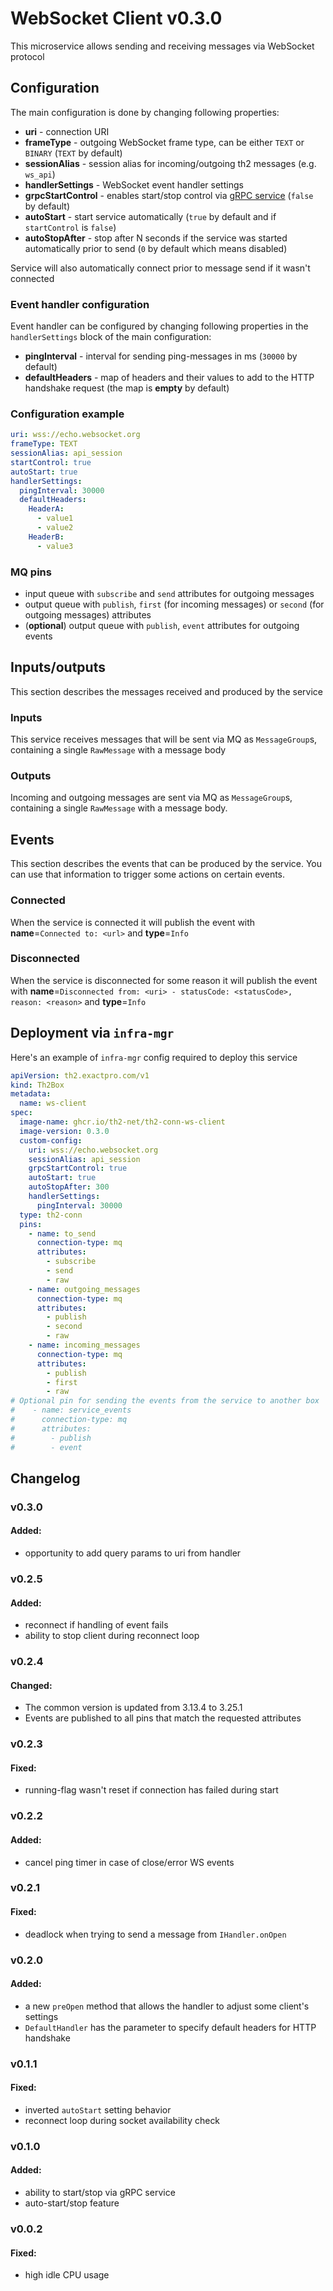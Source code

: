 # WebSocket Client v0.3.0

This microservice allows sending and receiving messages via WebSocket protocol

## Configuration

The main configuration is done by changing following properties:

+ **uri** - connection URI
+ **frameType** - outgoing WebSocket frame type, can be either `TEXT` or `BINARY` (`TEXT` by default)
+ **sessionAlias** - session alias for incoming/outgoing th2 messages (e.g. `ws_api`)
+ **handlerSettings** - WebSocket event handler settings
+ **grpcStartControl** - enables start/stop control via [gRPC service](https://github.com/th2-net/th2-grpc-conn/blob/master/src/main/proto/th2_grpc_conn/conn.proto#L24) (`false` by default)
+ **autoStart** - start service automatically (`true` by default and if `startControl` is `false`)
+ **autoStopAfter** - stop after N seconds if the service was started automatically prior to send (`0` by default which means disabled)

Service will also automatically connect prior to message send if it wasn't connected

### Event handler configuration

Event handler can be configured by changing following properties in the `handlerSettings` block of the main configuration:

+ **pingInterval** - interval for sending ping-messages in ms (`30000` by default)
+ **defaultHeaders** - map of headers and their values to add to the HTTP handshake request (the map is **empty** by default)

### Configuration example

```yaml
uri: wss://echo.websocket.org
frameType: TEXT
sessionAlias: api_session
startControl: true
autoStart: true
handlerSettings:
  pingInterval: 30000
  defaultHeaders:
    HeaderA:
      - value1
      - value2
    HeaderB:
      - value3
```

### MQ pins

* input queue with `subscribe` and `send` attributes for outgoing messages
* output queue with `publish`, `first` (for incoming messages) or `second` (for outgoing messages) attributes
* (**optional**) output queue with `publish`, `event` attributes for outgoing events

## Inputs/outputs

This section describes the messages received and produced by the service

### Inputs

This service receives messages that will be sent via MQ as `MessageGroup`s, containing a single `RawMessage` with a message body

### Outputs

Incoming and outgoing messages are sent via MQ as `MessageGroup`s, containing a single `RawMessage` with a message body.

## Events

This section describes the events that can be produced by the service. You can use that information to trigger some actions on certain events.

### Connected

When the service is connected it will publish the event with 
**name**=`Connected to: <url>` 
and **type**=`Info`

### Disconnected

When the service is disconnected for some reason it will publish the event with
**name**=`Disconnected from: <uri> - statusCode: <statusCode>, reason: <reason>`
and **type**=`Info`

## Deployment via `infra-mgr`

Here's an example of `infra-mgr` config required to deploy this service

```yaml
apiVersion: th2.exactpro.com/v1
kind: Th2Box
metadata:
  name: ws-client
spec:
  image-name: ghcr.io/th2-net/th2-conn-ws-client
  image-version: 0.3.0
  custom-config:
    uri: wss://echo.websocket.org
    sessionAlias: api_session
    grpcStartControl: true
    autoStart: true
    autoStopAfter: 300
    handlerSettings:
      pingInterval: 30000
  type: th2-conn
  pins:
    - name: to_send
      connection-type: mq
      attributes:
        - subscribe
        - send
        - raw
    - name: outgoing_messages
      connection-type: mq
      attributes:
        - publish
        - second
        - raw
    - name: incoming_messages
      connection-type: mq
      attributes:
        - publish
        - first
        - raw
# Optional pin for sending the events from the service to another box
#    - name: service_events
#      connection-type: mq
#      attributes:
#        - publish
#        - event
```

## Changelog

### v0.3.0

#### Added:
* opportunity to add query params to uri from handler

### v0.2.5

#### Added:

* reconnect if handling of event fails
* ability to stop client during reconnect loop

### v0.2.4

#### Changed:

* The common version is updated from 3.13.4 to 3.25.1
* Events are published to all pins that match the requested attributes

### v0.2.3

#### Fixed:

* running-flag wasn't reset if connection has failed during start

### v0.2.2

#### Added:

* cancel ping timer in case of close/error WS events

### v0.2.1

#### Fixed:

* deadlock when trying to send a message from `IHandler.onOpen`

### v0.2.0

#### Added:

* a new `preOpen` method that allows the handler to adjust some client's settings
* `DefaultHandler` has the parameter to specify default headers for HTTP handshake

### v0.1.1

#### Fixed:

* inverted `autoStart` setting behavior
* reconnect loop during socket availability check

### v0.1.0

#### Added:

* ability to start/stop via gRPC service
* auto-start/stop feature

### v0.0.2

#### Fixed:

* high idle CPU usage
